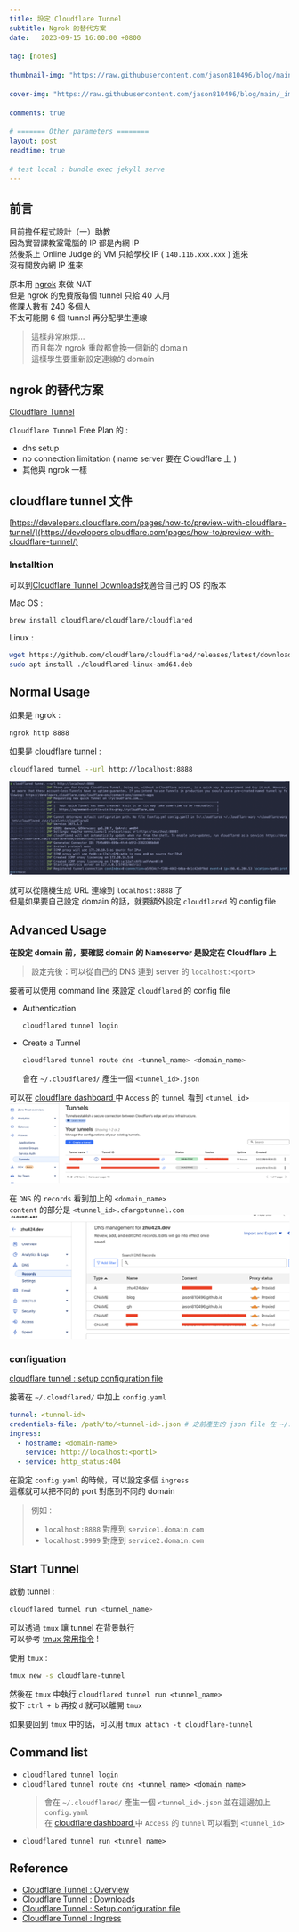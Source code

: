 ```yaml
---
title: 設定 Cloudflare Tunnel 
subtitle: Ngrok 的替代方案
date:   2023-09-15 16:00:00 +0800

tag: [notes]

thumbnail-img: "https://raw.githubusercontent.com/jason810496/blog/main/_images/20230915_tunnel.png" #1:1 (450:450)

cover-img: "https://raw.githubusercontent.com/jason810496/blog/main/_images/20230915_start_tunnel.png"

comments: true

# ======= Other parameters ========
layout: post
readtime: true

# test local : bundle exec jekyll serve
---
```


## 前言

目前擔任程式設計（一）助教 <br>
因為實習課教室電腦的 IP 都是內網 IP <br>
然後系上  Online Judge 的 VM 只給學校 IP ( `140.116.xxx.xxx` ) 進來 <br>
沒有開放內網 IP 進來 <br>

原本用 [ngrok](https://ngrok.com/) 來做 NAT <br>
但是 ngrok 的免費版每個 tunnel 只給 40 人用 <br>
修課人數有 240 多個人 <br>
不太可能開 6 個 tunnel 再分配學生連線<br>
> 這樣非常麻煩... <br>
> 而且每次 ngrok 重啟都會換一個新的 domain <br>
> 這樣學生要重新設定連線的 domain <br>

## ngrok 的替代方案

[Cloudflare Tunnel](https://developers.cloudflare.com/cloudflare-one/connections/connect-apps) <br>

`Cloudflare Tunnel` Free Plan 的 : <br>
- dns setup 
- no connection limitation ( name server 要在 Cloudflare 上 )
- 其他與 ngrok 一樣

## cloudflare tunnel  文件

[https://developers.cloudflare.com/pages/how-to/preview-with-cloudflare-tunnel/](https://developers.cloudflare.com/pages/how-to/preview-with-cloudflare-tunnel/)

### Installtion

可以到[Cloudflare Tunnel Downloads](https://developers.cloudflare.com/cloudflare-one/connections/connect-networks/downloads/)找適合自己的 OS 的版本 <br>

Mac OS :
```bash
brew install cloudflare/cloudflare/cloudflared
```

Linux : 
```bash
wget https://github.com/cloudflare/cloudflared/releases/latest/download/cloudflared-linux-amd64.deb
sudo apt install ./cloudflared-linux-amd64.deb
```

## Normal Usage

如果是 ngrok : 
```bash
ngrok http 8888
```

如果是 cloudflare tunnel :
```bash
cloudflared tunnel --url http://localhost:8888
```

![start tunnel](https://raw.githubusercontent.com/jason810496/blog/main/_images/20230915_start_tunnel.png)

就可以從隨機生成 URL 連線到 `localhost:8888` 了 <br>
但是如果要自己設定 domain 的話，就要額外設定 `cloudflared` 的 config file <br>

## Advanced Usage

**在設定 domain 前，要確認 domain 的 Nameserver 是設定在 Cloudflare 上** <br>
> 設定完後：可以從自己的 DNS 連到 server 的 `localhost:<port>`

接著可以使用 command line 來設定 `cloudflared` 的 config file <br>

- Authentication
    ```bash
    cloudflared tunnel login
    ```
- Create a Tunnel
    ```bash
    cloudflared tunnel route dns <tunnel_name> <domain_name>
    ```
    會在 `~/.cloudflared/` 產生一個 `<tunnel_id>.json`


可以在 [cloudflare dashboard ](https://one.dash.cloudflare.com/) 中 `Access` 的 `tunnel` 看到 `<tunnel_id>` <br>
![access tunnel](https://raw.githubusercontent.com/jason810496/blog/main/_images/20230915_access_tunnel.png)

在 `DNS` 的 `records` 看到加上的 `<domain_name>` <br>
`content` 的部分是 `<tunnel_id>.cfargotunnel.com` <br>
![dns records](https://raw.githubusercontent.com/jason810496/blog/main/_images/20230915_dns_check.png)

### configuation

[cloudflare tunnel : setup configuration file](https://developers.cloudflare.com/cloudflare-one/connections/connect-networks/install-and-setup/tunnel-guide/local/local-management/configuration-file/)

接著在 `~/.cloudflared/` 中加上 `config.yaml` <br>
```yaml
tunnel: <tunnel-id>
credentials-file: /path/to/<tunnel-id>.json # 之前產生的 json file 在 ~/.cloudflared/ 中
ingress:
  - hostname: <domain-name>
    service: http://localhost:<port1>
  - service: http_status:404
```


在設定 `config.yaml` 的時候，可以設定多個 `ingress` <br>
這樣就可以把不同的 port 對應到不同的 domain <br>
> 例如 :
> - `localhost:8888` 對應到 `service1.domain.com`
> - `localhost:9999` 對應到 `service2.domain.com`

## Start Tunnel

啟動 tunnel :
```bash
cloudflared tunnel run <tunnel_name>
```

可以透過 `tmux` 讓 tunnel 在背景執行 <br>
可以參考 [tmux 常用指令](https://jason810496.github.io/blog/tmux/) !<br>

使用 `tmux` :

```bash
tmux new -s cloudflare-tunnel
```

然後在 `tmux` 中執行 `cloudflared tunnel run <tunnel_name>` <br>
按下 `ctrl + b` 再按 `d` 就可以離開 `tmux` <br>

如果要回到 `tmux` 中的話，可以用 `tmux attach -t cloudflare-tunnel` <br>

## Command list

- `cloudflared tunnel login`
- `cloudflared tunnel route dns <tunnel_name> <domain_name>` <br>
    > 會在 `~/.cloudflared/` 產生一個 `<tunnel_id>.json` 並在這邊加上 `config.yaml` <br>
    > 在 [cloudflare dashboard ](https://one.dash.cloudflare.com/) 中 `Access` 的 `tunnel` 可以看到 `<tunnel_id>`
- `cloudflared tunnel run <tunnel_name>`

## Reference

- [Cloudflare Tunnel : Overview](https://developers.cloudflare.com/cloudflare-one/connections/connect-apps)
- [Cloudflare Tunnel : Downloads](https://developers.cloudflare.com/cloudflare-one/connections/connect-networks/downloads/)
- [Cloudflare Tunnel : Setup configuration file](https://developers.cloudflare.com/cloudflare-one/connections/connect-networks/install-and-setup/tunnel-guide/local/local-management/configuration-file/)
- [Cloudflare Tunnel : Ingress](https://developers.cloudflare.com/cloudflare-one/connections/connect-networks/install-and-setup/tunnel-guide/local/local-management/ingress/)